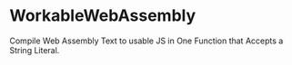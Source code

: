 # WorkableWebAssembly

Compile Web Assembly Text to usable JS in One Function that Accepts a String Literal. 
